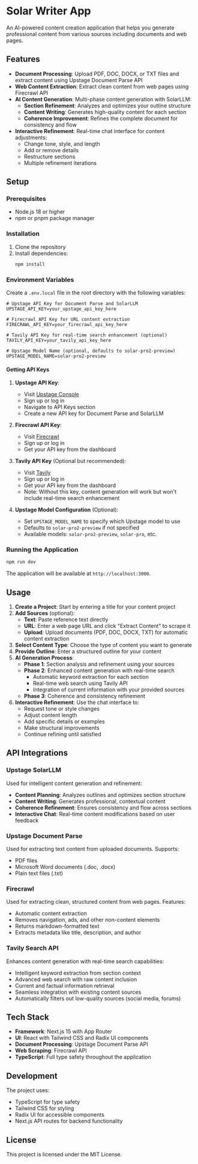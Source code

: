 # Solar Writer App

An AI-powered content creation application that helps you generate professional content from various sources including documents and web pages.

## Features

- **Document Processing**: Upload PDF, DOC, DOCX, or TXT files and extract content using Upstage Document Parse API
- **Web Content Extraction**: Extract clean content from web pages using Firecrawl API
- **AI Content Generation**: Multi-phase content generation with SolarLLM:
  - **Section Refinement**: Analyzes and optimizes your outline structure
  - **Content Writing**: Generates high-quality content for each section
  - **Coherence Improvement**: Refines the complete document for consistency and flow
- **Interactive Refinement**: Real-time chat interface for content adjustments:
  - Change tone, style, and length
  - Add or remove details
  - Restructure sections
  - Multiple refinement iterations

## Setup

### Prerequisites

- Node.js 18 or higher
- npm or pnpm package manager

### Installation

1. Clone the repository
2. Install dependencies:
   ```bash
   npm install
   ```

### Environment Variables

Create a `.env.local` file in the root directory with the following variables:

```env
# Upstage API Key for Document Parse and SolarLLM
UPSTAGE_API_KEY=your_upstage_api_key_here

# Firecrawl API Key for URL content extraction
FIRECRAWL_API_KEY=your_firecrawl_api_key_here

# Tavily API Key for real-time search enhancement (optional)
TAVILY_API_KEY=your_tavily_api_key_here

# Upstage Model Name (optional, defaults to solar-pro2-preview)
UPSTAGE_MODEL_NAME=solar-pro2-preview
```

#### Getting API Keys

1. **Upstage API Key**: 
   - Visit [Upstage Console](https://console.upstage.ai/)
   - Sign up or log in
   - Navigate to API Keys section
   - Create a new API key for Document Parse and SolarLLM

2. **Firecrawl API Key**:
   - Visit [Firecrawl](https://firecrawl.dev/)
   - Sign up or log in
   - Get your API key from the dashboard

3. **Tavily API Key** (Optional but recommended):
   - Visit [Tavily](https://tavily.com/)
   - Sign up or log in
   - Get your API key from the dashboard
   - Note: Without this key, content generation will work but won't include real-time search enhancement

4. **Upstage Model Configuration** (Optional):
   - Set `UPSTAGE_MODEL_NAME` to specify which Upstage model to use
   - Defaults to `solar-pro2-preview` if not specified
   - Available models: `solar-pro2-preview`, `solar-pro`, etc.

### Running the Application

```bash
npm run dev
```

The application will be available at `http://localhost:3000`.

## Usage

1. **Create a Project**: Start by entering a title for your content project
2. **Add Sources** (optional):
   - **Text**: Paste reference text directly
   - **URL**: Enter a web page URL and click "Extract Content" to scrape it
   - **Upload**: Upload documents (PDF, DOC, DOCX, TXT) for automatic content extraction
3. **Select Content Type**: Choose the type of content you want to generate
4. **Provide Outline**: Enter a structured outline for your content
5. **AI Generation Process**:
   - **Phase 1**: Section analysis and refinement using your sources
   - **Phase 2**: Enhanced content generation with real-time search
     - Automatic keyword extraction for each section
     - Real-time web search using Tavily API
     - Integration of current information with your provided sources
   - **Phase 3**: Coherence and consistency refinement
6. **Interactive Refinement**: Use the chat interface to:
   - Request tone or style changes
   - Adjust content length
   - Add specific details or examples
   - Make structural improvements
   - Continue refining until satisfied

## API Integrations

### Upstage SolarLLM

Used for intelligent content generation and refinement:
- **Content Planning**: Analyzes outlines and optimizes section structure
- **Content Writing**: Generates professional, contextual content
- **Coherence Refinement**: Ensures consistency and flow across sections
- **Interactive Chat**: Real-time content modifications based on user feedback

### Upstage Document Parse

Used for extracting text content from uploaded documents. Supports:
- PDF files
- Microsoft Word documents (.doc, .docx)
- Plain text files (.txt)

### Firecrawl

Used for extracting clean, structured content from web pages. Features:
- Automatic content extraction
- Removes navigation, ads, and other non-content elements
- Returns markdown-formatted text
- Extracts metadata like title, description, and author

### Tavily Search API

Enhances content generation with real-time search capabilities:
- Intelligent keyword extraction from section context
- Advanced web search with raw content inclusion
- Current and factual information retrieval
- Seamless integration with existing content sources
- Automatically filters out low-quality sources (social media, forums)

## Tech Stack

- **Framework**: Next.js 15 with App Router
- **UI**: React with Tailwind CSS and Radix UI components
- **Document Processing**: Upstage Document Parse API
- **Web Scraping**: Firecrawl API
- **TypeScript**: Full type safety throughout the application

## Development

The project uses:
- TypeScript for type safety
- Tailwind CSS for styling
- Radix UI for accessible components
- Next.js API routes for backend functionality

## License

This project is licensed under the MIT License. 